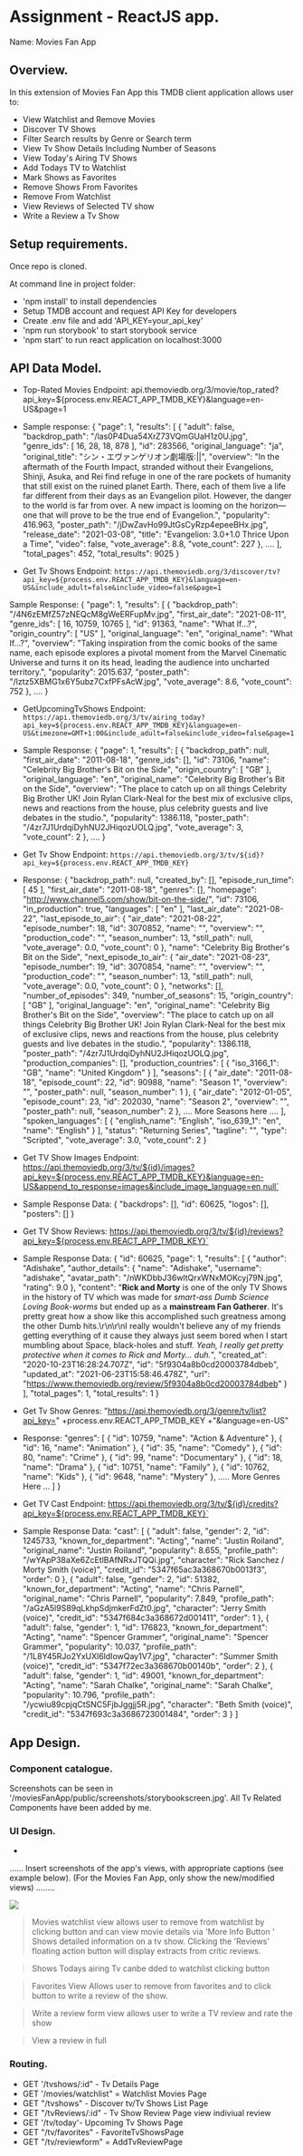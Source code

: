 # Assignment - ReactJS app.

Name: Movies Fan App

## Overview.
In this extension of Movies Fan App this TMDB client application allows user to:
 + View Watchlist and Remove Movies
 + Discover TV Shows
 + Filter Search results by Genre or Search term
 + View Tv Show Details Including Number of Seasons
 + View Today's Airing TV Shows
 + Add Todays TV to Watchlist 
 + Mark Shows as Favorites
 + Remove Shows From Favorites
 + Remove From Watchlist
 + View Reviews of Selected TV show
 + Write a Review a Tv Show

## Setup requirements.

Once repo is cloned. 

At command line in project folder: 

+ 'npm install' to install dependencies
+ Setup TMDB account and request API Key for developers
+ Create .env file and add 'API_KEY=your_api_key'
+ 'npm run storybook' to start storybook service
+ 'npm start' to run react application on localhost:3000


## API Data Model.

+ Top-Rated Movies Endpoint: api.themoviedb.org/3/movie/top_rated?api_key=${process.env.REACT_APP_TMDB_KEY}&language=en-US&page=1

+ Sample response:
{
    "page": 1,
    "results": [
        {
            "adult": false,
            "backdrop_path": "/las0P4Dua54XrZ73VQmGUaH1z0U.jpg",
            "genre_ids": [
                16,
                28,
                18,
                878
            ],
            "id": 283566,
            "original_language": "ja",
            "original_title": "シン・エヴァンゲリオン劇場版:||",
            "overview": "In the aftermath of the Fourth Impact, stranded without their Evangelions, Shinji, Asuka, and Rei find refuge in one of the rare pockets of humanity that still exist on the ruined planet Earth. There, each of them live a life far different from their days as an Evangelion pilot. However, the danger to the world is far from over. A new impact is looming on the horizon—one that will prove to be the true end of Evangelion.",
            "popularity": 416.963,
            "poster_path": "/jDwZavHo99JtGsCyRzp4epeeBHx.jpg",
            "release_date": "2021-03-08",
            "title": "Evangelion: 3.0+1.0 Thrice Upon a Time",
            "video": false,
            "vote_average": 8.8,
            "vote_count": 227
        },
        ....
    ],
    "total_pages": 452,
    "total_results": 9025
}

+ Get Tv Shows Endpoint:  `https://api.themoviedb.org/3/discover/tv?api_key=${process.env.REACT_APP_TMDB_KEY}&language=en-US&include_adult=false&include_video=false&page=1`

Sample Response:
{
    "page": 1,
    "results": [
        {
            "backdrop_path": "/4N6zEMfZ57zNEQcM8gWeERFupMv.jpg",
            "first_air_date": "2021-08-11",
            "genre_ids": [
                16,
                10759,
                10765
            ],
            "id": 91363,
            "name": "What If...?",
            "origin_country": [
                "US"
            ],
            "original_language": "en",
            "original_name": "What If...?",
            "overview": "Taking inspiration from the comic books of the same name, each episode explores a pivotal moment from the Marvel Cinematic Universe and turns it on its head, leading the audience into uncharted territory.",
            "popularity": 2015.637,
            "poster_path": "/lztz5XBMG1x6Y5ubz7CxfPFsAcW.jpg",
            "vote_average": 8.6,
            "vote_count": 752
        },
        ....
}

+ GetUpcomingTvShows Endpoint: `https://api.themoviedb.org/3/tv/airing_today?api_key=${process.env.REACT_APP_TMDB_KEY}&language=en-US&timezone=GMT+1:00&include_adult=false&include_video=false&page=1`

+ Sample Response:
{
    "page": 1,
    "results": [
        {
            "backdrop_path": null,
            "first_air_date": "2011-08-18",
            "genre_ids": [],
            "id": 73106,
            "name": "Celebrity Big Brother's Bit on the Side",
            "origin_country": [
                "GB"
            ],
            "original_language": "en",
            "original_name": "Celebrity Big Brother's Bit on the Side",
            "overview": "The place to catch up on all things Celebrity Big Brother UK! Join Rylan Clark-Neal for the best mix of exclusive clips, news and reactions from the house, plus celebrity guests and live debates in the studio.",
            "popularity": 1386.118,
            "poster_path": "/4zr7J1UrdqiDyhNU2JHiqozUOLQ.jpg",
            "vote_average": 3,
            "vote_count": 2
        },
        ....
}

+ Get Tv Show Endpoint:   `https://api.themoviedb.org/3/tv/${id}?api_key=${process.env.REACT_APP_TMDB_KEY}`

+ Response: 
 {
    "backdrop_path": null,
    "created_by": [],
    "episode_run_time": [
        45
    ],
    "first_air_date": "2011-08-18",
    "genres": [],
    "homepage": "http://www.channel5.com/show/bit-on-the-side/",
    "id": 73106,
    "in_production": true,
    "languages": [
        "en"
    ],
    "last_air_date": "2021-08-22",
    "last_episode_to_air": {
        "air_date": "2021-08-22",
        "episode_number": 18,
        "id": 3070852,
        "name": "",
        "overview": "",
        "production_code": "",
        "season_number": 13,
        "still_path": null,
        "vote_average": 0.0,
        "vote_count": 0
    },
    "name": "Celebrity Big Brother's Bit on the Side",
    "next_episode_to_air": {
        "air_date": "2021-08-23",
        "episode_number": 19,
        "id": 3070854,
        "name": "",
        "overview": "",
        "production_code": "",
        "season_number": 13,
        "still_path": null,
        "vote_average": 0.0,
        "vote_count": 0
    },
    "networks": [],
    "number_of_episodes": 349,
    "number_of_seasons": 15,
    "origin_country": [
        "GB"
    ],
    "original_language": "en",
    "original_name": "Celebrity Big Brother's Bit on the Side",
    "overview": "The place to catch up on all things Celebrity Big Brother UK! Join Rylan Clark-Neal for the best mix of exclusive clips, news and reactions from the house, plus celebrity guests and live debates in the studio.",
    "popularity": 1386.118,
    "poster_path": "/4zr7J1UrdqiDyhNU2JHiqozUOLQ.jpg",
    "production_companies": [],
    "production_countries": [
        {
            "iso_3166_1": "GB",
            "name": "United Kingdom"
        }
    ],
    "seasons": [
        {
            "air_date": "2011-08-18",
            "episode_count": 22,
            "id": 90988,
            "name": "Season 1",
            "overview": "",
            "poster_path": null,
            "season_number": 1
        },
        {
            "air_date": "2012-01-05",
            "episode_count": 23,
            "id": 202030,
            "name": "Season 2",
            "overview": "",
            "poster_path": null,
            "season_number": 2
        },
       .... More Seasons here ....
    ],
    "spoken_languages": [
        {
            "english_name": "English",
            "iso_639_1": "en",
            "name": "English"
        }
    ],
    "status": "Returning Series",
    "tagline": "",
    "type": "Scripted",
    "vote_average": 3.0,
    "vote_count": 2
}

+ Get TV Show Images Endpoint: https://api.themoviedb.org/3/tv/${id}/images?api_key=${process.env.REACT_APP_TMDB_KEY}&language=en-US&append_to_response=images&include_image_language=en,null`

+ Sample Response Data:
{
    "backdrops": [],
    "id": 60625,
    "logos": [],
    "posters": []
}

+ Get TV Show Reviews: https://api.themoviedb.org/3/tv/${id}/reviews?api_key=${process.env.REACT_APP_TMDB_KEY}`

+ Sample Response Data:
{
    "id": 60625,
    "page": 1,
    "results": [
        {
            "author": "Adishake",
            "author_details": {
                "name": "Adishake",
                "username": "adishake",
                "avatar_path": "/nWKDbbJ36wltQrxWNxMOKcyj79N.jpg",
                "rating": 9.0
            },
            "content": "**Rick and Morty** is one of the only TV Shows in the history of TV which was made for _smart-ass Dumb Science Loving Book-worms_ but ended up as a **mainstream Fan Gatherer**. It's pretty great how a show like this accomplished such greatness among the other Dumb hits.\r\n\r\nI really wouldn't believe any of my friends getting everything of it cause they always just seem bored when I start mumbling about Space, black-holes and stuff. _Yeah, I really get pretty protective when it comes to Rick and Morty... duh._",
            "created_at": "2020-10-23T16:28:24.707Z",
            "id": "5f9304a8b0cd20003784dbeb",
            "updated_at": "2021-06-23T15:58:46.478Z",
            "url": "https://www.themoviedb.org/review/5f9304a8b0cd20003784dbeb"
        }
    ],
    "total_pages": 1,
    "total_results": 1
}

+ Get Tv Show Genres:     "https://api.themoviedb.org/3/genre/tv/list?api_key=" +process.env.REACT_APP_TMDB_KEY +"&language=en-US"

+ Response: "genres": [
        {
            "id": 10759,
            "name": "Action & Adventure"
        },
        {
            "id": 16,
            "name": "Animation"
        },
        {
            "id": 35,
            "name": "Comedy"
        },
        {
            "id": 80,
            "name": "Crime"
        },
        {
            "id": 99,
            "name": "Documentary"
        },
        {
            "id": 18,
            "name": "Drama"
        },
        {
            "id": 10751,
            "name": "Family"
        },
        {
            "id": 10762,
            "name": "Kids"
        },
        {
            "id": 9648,
            "name": "Mystery"
        },
    ..... More Genres Here ...
    ]
}

+ Get TV Cast Endpoint: https://api.themoviedb.org/3/tv/${id}/credits?api_key=${process.env.REACT_APP_TMDB_KEY}`

+ Sample Response Data:
"cast": [
        {
            "adult": false,
            "gender": 2,
            "id": 1245733,
            "known_for_department": "Acting",
            "name": "Justin Roiland",
            "original_name": "Justin Roiland",
            "popularity": 8.655,
            "profile_path": "/wYApP38aXe6ZcEtlBAfNRxJTQQi.jpg",
            "character": "Rick Sanchez / Morty Smith (voice)",
            "credit_id": "5347f65ac3a368670b0013f3",
            "order": 0
        },
        {
            "adult": false,
            "gender": 2,
            "id": 51382,
            "known_for_department": "Acting",
            "name": "Chris Parnell",
            "original_name": "Chris Parnell",
            "popularity": 7.849,
            "profile_path": "/aGzA5l9S89qLkhpSdjmkerFdZt0.jpg",
            "character": "Jerry Smith (voice)",
            "credit_id": "5347f684c3a368672d001411",
            "order": 1
        },
        {
            "adult": false,
            "gender": 1,
            "id": 176823,
            "known_for_department": "Acting",
            "name": "Spencer Grammer",
            "original_name": "Spencer Grammer",
            "popularity": 10.037,
            "profile_path": "/1L8Y45RJo2YxUXl6ldIowQay1V7.jpg",
            "character": "Summer Smith (voice)",
            "credit_id": "5347f72ec3a368670b00140b",
            "order": 2
        },
        {
            "adult": false,
            "gender": 1,
            "id": 49001,
            "known_for_department": "Acting",
            "name": "Sarah Chalke",
            "original_name": "Sarah Chalke",
            "popularity": 10.796,
            "profile_path": "/ycwiu89cpjqCtSNC5FjbJggjj5R.jpg",
            "character": "Beth Smith (voice)",
            "credit_id": "5347f693c3a3686723001484",
            "order": 3
        }
    ]
## App Design.

### Component catalogue.

Screenshots can be seen in '/moviesFanApp/public/screenshots/storybookscreen.jpg'. All Tv Related Components have been added by me.

### UI Design.

+ 
...... Insert screenshots of the app's views, with appropriate captions (see example below). (For the Movies Fan App, only show the new/modified views) ........

![][view]
> Movies watchlist view allows user to remove from watchlist by clicking button and can view movie details via 'More Info Button
'
>Shows detailed information on a tv show. Clicking the 'Reviews' floating action button will display extracts from critic reviews.

>Shows Todays airing Tv canbe dded to watchlist clicking button

>Favorites View Allows user to remove from favorites and to click button to write a review of the show.

> Write a review form view allows user to write a TV review and rate the show

> View a review in full

### Routing.

+ GET '/tvshows/:id" - Tv Details Page
+ GET '/movies/watchlist" = Watchlist Movies Page
+ GET "/tvshows" - Discover tv/Tv Shows List Page
+ GET "/tvReviews/:id" - Tv Show Review Page view indiviual review
+ GET '/tv/today'- Upcoming Tv Shows Page
+ GET "/tv/favorites" - FavoriteTvShowsPage
+ GET "/tv/reviewform" = AddTvReviewPage 


[model]: ./data.jpg
[view]: ./view.png
[stories]: ./screenshots/storybookscreen.jpg